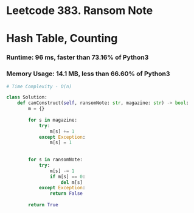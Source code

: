 # Leetcode 383. Ransom Note
# Hash Table, Counting


### Runtime: 96 ms, faster than 73.16% of Python3
### Memory Usage: 14.1 MB, less than 66.60% of Python3
```py
# Time Complexity - O(n)

class Solution:
    def canConstruct(self, ransomNote: str, magazine: str) -> bool:
        m = {}
                
        for s in magazine:
            try:
                m[s] += 1
            except Exception:
                m[s] = 1
                
        
        for s in ransomNote:
            try:
                m[s] -= 1
                if m[s] == 0:
                    del m[s]
            except Exception:
                return False
        
        return True
```